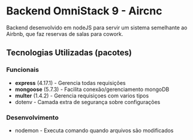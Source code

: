# Backend OmniStack 9 - Aircnc

Backend desenvolvido em nodeJS para servir um sistema semelhante ao Airbnb,
 que faz reservas de salas para cowork.

## Tecnologias Utilizadas (pacotes)
### Funcionais
* **express** (4.17.1) - Gerencia todas requisições
* **mongoose** (5.7.3) - Facilita conexão/gerenciamento mongoDB
* **multer** (1.4.2) - Gerencia requisiçoes com varios tipos
* dotenv - Camada extra de segurança sobre configurações
### Desenvolvimento
* nodemon - Executa comando quando arquivos são modificados
